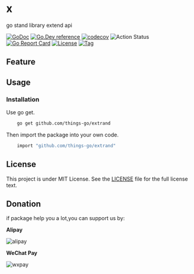 # x
 go stand library extend api

[![GoDoc](https://godoc.org/github.com/things-go/extrand?status.svg)](https://godoc.org/github.com/things-go/extrand)
[![Go.Dev reference](https://img.shields.io/badge/go.dev-reference-blue?logo=go&logoColor=white)](https://pkg.go.dev/github.com/things-go/extrand?tab=doc)
[![codecov](https://codecov.io/gh/things-go/extrand/branch/master/graph/badge.svg)](https://codecov.io/gh/things-go/extrand)
![Action Status](https://github.com/things-go/extrand/workflows/Go/badge.svg)
[![Go Report Card](https://goreportcard.com/badge/github.com/things-go/extrand)](https://goreportcard.com/report/github.com/things-go/extrand)
[![License](https://img.shields.io/github/license/things-go/extrand)](https://github.com/things-go/extrand/raw/master/LICENSE)
[![Tag](https://img.shields.io/github/v/tag/things-go/extrand)](https://github.com/things-go/extrand/tags)


## Feature

## Usage

### Installation

Use go get.
```bash
    go get github.com/things-go/extrand
```

Then import the package into your own code.
```bash
    import "github.com/things-go/extrand"
```

## License

This project is under MIT License. See the [LICENSE](LICENSE) file for the full license text.

## Donation

if package help you a lot,you can support us by:

**Alipay**

![alipay](https://github.com/thinkgos/thinkgos/blob/master/asserts/alipay.jpg)

**WeChat Pay**

![wxpay](https://github.com/thinkgos/thinkgos/blob/master/asserts/wxpay.jpg)